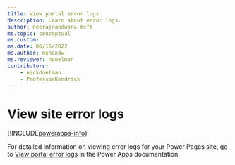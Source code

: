 ```yaml
---
title: View portal error logs
description: Learn about error logs.
author: neerajnandwana-msft
ms.topic: conceptual
ms.custom: 
ms.date: 06/15/2022
ms.author: nenandw
ms.reviewer: ndoelman
contributors:
    - nickdoelman
    - ProfessorKendrick
---
```


# View site error logs

[!INCLUDE[powerapps-info](../includes/cc-powerapps-info.md)]

For detailed information on viewing error logs for your Power Pages site, go to [View portal error logs](/powerapps/maker/portals/admin/view-portal-error-log) in the Power Apps documentation.

